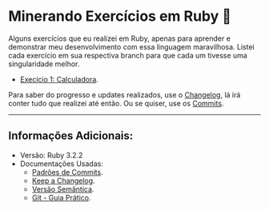 # Minerando Exercícios em Ruby 💎
Alguns exercícios que eu realizei em Ruby, apenas para aprender e demonstrar meu desenvolvimento com essa linguagem maravilhosa. Listei cada exercício em sua respectiva branch para que cada um tivesse uma singularidade melhor.

- [Execício 1: Calculadora](lgshogun/ruby-exercises/branch).

Para saber do progresso e updates realizados, use o [Changelog](CHANGELOG.md), lá irá conter tudo que realizei até então. Ou se quiser, use os [Commits](lgshogun/ruby-exercises/commits/).

---

## Informações Adicionais:
- Versão: Ruby 3.2.2
- Documentações Usadas:
    - [Padrões de Commits](https://github.com/iuricode/padroes-de-commits).
    - [Keep a Changelog](https://keepachangelog.com/en/1.0.0/).
    - [Versão Semântica](https://semver.org/spec/v2.0.0.html).
    - [Git - Guia Prático](https://rogerdudler.github.io/git-guide/index.pt_BR.html).